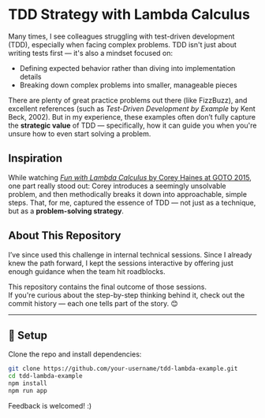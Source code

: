 # TDD Strategy with Lambda Calculus

Many times, I see colleagues struggling with test-driven development (TDD), especially when facing complex problems. TDD isn't just about writing tests first — it's also a mindset focused on:

- Defining expected behavior rather than diving into implementation details  
- Breaking down complex problems into smaller, manageable pieces

There are plenty of great practice problems out there (like FizzBuzz), and excellent references (such as *Test-Driven Development by Example* by Kent Beck, 2002). But in my experience, these examples often don’t fully capture the **strategic value** of TDD — specifically, how it can guide you when you're unsure how to even start solving a problem.

## Inspiration

While watching [*Fun with Lambda Calculus* by Corey Haines at GOTO 2015](https://youtu.be/QPqoFCHpLF4?si=Tqnjnfy798m_Nl-m), one part really stood out: Corey introduces a seemingly unsolvable problem, and then methodically breaks it down into approachable, simple steps. That, for me, captured the essence of TDD — not just as a technique, but as a **problem-solving strategy**.

## About This Repository

I’ve since used this challenge in internal technical sessions. Since I already knew the path forward, I kept the sessions interactive by offering just enough guidance when the team hit roadblocks.

This repository contains the final outcome of those sessions.  
If you're curious about the step-by-step thinking behind it, check out the commit history — each one tells part of the story. 😊

---

## 🚀 Setup

Clone the repo and install dependencies:

```bash
git clone https://github.com/your-username/tdd-lambda-example.git
cd tdd-lambda-example
npm install
npm run app
```

Feedback is welcomed! :)
